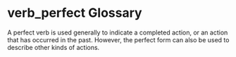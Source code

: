 # verb_perfect Glossary
A perfect verb is used generally to indicate a completed action, or an action that has occurred in the past.  However, the perfect form can also be used to describe other kinds of actions.